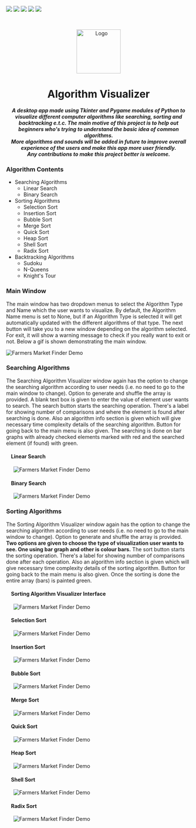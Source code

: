 ![](https://img.shields.io/badge/algorithms-%20-yellow) ![](https://img.shields.io/badge/python-%20-green) ![](https://img.shields.io/badge/tkinter-%20-orange) ![](https://img.shields.io/badge/pygame-%20-red) ![](https://img.shields.io/badge/license-gpl%203.0-blue)

<br />
<p align="center">
  <a href="https://https://github.com/DebRC/Algorithm-Visualizer">
    <img src="Images/search.ico" alt="Logo" width="120" height="120">
  </a>
  <h1 align="center">Algorithm Visualizer</h1>
  <p align="center">
  <i><b>A desktop app made using Tkinter and Pygame modules of Python to visualize different computer algorithms like searching, sorting and backtracking e.t.c.
  The main motive of this project is to help out beginners who's trying to understand the basic idea of common algorithms. <br/>
  More algorithms and sounds will be added in future to improve overall experience of the users and make this app more user friendly.<br/>
    Any contributions to make this project better is welcome.</b></i>
  </p>
</p>

### Algorithm Contents
* Searching Algorithms
  * Linear Search
  * Binary Search
* Sorting Algorithms
  * Selection Sort
  * Insertion Sort
  * Bubble Sort
  * Merge Sort
  * Quick Sort
  * Heap Sort
  * Shell Sort
  * Radix Sort
* Backtracking Algorithms
  * Sudoku
  * N-Queens
  * Knight's Tour

### Main Window
The main window has two dropdown menus to select the Algorithm Type and Name which the user wants to visualize. By default, the Algorithm Name menu is set to None, but if an Algorithm Type is selected it will get automatically updated with the different algorithms of that type. The next button will take you to a new window depending on the algorithm selected. For exit, it will show a warning message to check if you really want to exit or not. Below a gif is shown demonstrating the main window.

![Farmers Market Finder Demo](Demo/main_window.gif)


### Searching Algorithms
The Searching Algorithm Visualizer window again has the option to change the searching algorithm according to user needs (i.e. no need to go to the main window to change). Option to generate and shuffle the array is provided. A blank text box is given to enter the value of element user wants to search. The search button starts the searching operation. There's a label for showing number of comparisons and where the element is found after searching is done. Also an algorithm info section is given which will give necessary time complexity details of the searching algorithm. Button for going back to the main menu is also given. The searching is done on bar graphs with already checked elements marked with red and the searched element (if found) with green.
#### &nbsp;&nbsp;&nbsp;&nbsp;Linear Search
&nbsp;&nbsp;&nbsp;&nbsp; ![Farmers Market Finder Demo](Demo/linear.gif)
#### &nbsp;&nbsp;&nbsp;&nbsp;Binary Search
&nbsp;&nbsp;&nbsp;&nbsp; ![Farmers Market Finder Demo](Demo/binary.gif)


### Sorting Algorithms
The Sorting Algorithm Visualizer window again has the option to change the searching algorithm according to user needs (i.e. no need to go to the main window to change). Option to generate and shuffle the array is provided. __Two options are given to choose the type of visualization user wants to see. One using bar graph and other is colour bars.__ The sort button starts the sorting operation. There's a label for showing number of comparisons done after each operation. Also an algorithm info section is given which will give necessary time complexity details of the sorting algorithm. Button for going back to the main menu is also given. Once the sorting is done the entire array (bars) is painted green.
#### &nbsp;&nbsp;&nbsp;&nbsp;Sorting Algorithm Visualizer Interface
&nbsp;&nbsp;&nbsp;&nbsp; ![Farmers Market Finder Demo](Demo/sorting_interface.gif)
#### &nbsp;&nbsp;&nbsp;&nbsp;Selection Sort
&nbsp;&nbsp;&nbsp;&nbsp; ![Farmers Market Finder Demo](Demo/selection.gif)
#### &nbsp;&nbsp;&nbsp;&nbsp;Insertion Sort
&nbsp;&nbsp;&nbsp;&nbsp; ![Farmers Market Finder Demo](Demo/insertion.gif)
#### &nbsp;&nbsp;&nbsp;&nbsp;Bubble Sort
&nbsp;&nbsp;&nbsp;&nbsp; ![Farmers Market Finder Demo](Demo/bubble.gif)
#### &nbsp;&nbsp;&nbsp;&nbsp;Merge Sort
&nbsp;&nbsp;&nbsp;&nbsp; ![Farmers Market Finder Demo](Demo/merge.gif)
#### &nbsp;&nbsp;&nbsp;&nbsp;Quick Sort
&nbsp;&nbsp;&nbsp;&nbsp; ![Farmers Market Finder Demo](Demo/quick.gif)
#### &nbsp;&nbsp;&nbsp;&nbsp;Heap Sort
&nbsp;&nbsp;&nbsp;&nbsp; ![Farmers Market Finder Demo](Demo/heap.gif)
#### &nbsp;&nbsp;&nbsp;&nbsp;Shell Sort
&nbsp;&nbsp;&nbsp;&nbsp; ![Farmers Market Finder Demo](Demo/shell.gif)
#### &nbsp;&nbsp;&nbsp;&nbsp;Radix Sort
&nbsp;&nbsp;&nbsp;&nbsp; ![Farmers Market Finder Demo](Demo/radix.gif)
